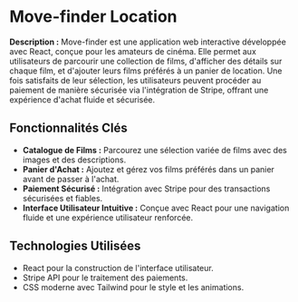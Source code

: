 # Move-finder Location

**Description :**
Move-finder est une application web interactive développée avec React, conçue pour les amateurs de cinéma. Elle permet aux utilisateurs de parcourir une collection de films, d'afficher des détails sur chaque film, et d'ajouter leurs films préférés à un panier de location. Une fois satisfaits de leur sélection, les utilisateurs peuvent procéder au paiement de manière sécurisée via l'intégration de Stripe, offrant une expérience d'achat fluide et sécurisée.

## Fonctionnalités Clés

- **Catalogue de Films :** Parcourez une sélection variée de films avec des images et des descriptions.
- **Panier d'Achat :** Ajoutez et gérez vos films préférés dans un panier avant de passer à l'achat.
- **Paiement Sécurisé :** Intégration avec Stripe pour des transactions sécurisées et fiables.
- **Interface Utilisateur Intuitive :** Conçue avec React pour une navigation fluide et une expérience utilisateur renforcée.

## Technologies Utilisées

- React pour la construction de l'interface utilisateur.
- Stripe API pour le traitement des paiements.
- CSS moderne avec Tailwind pour le style et les animations.

